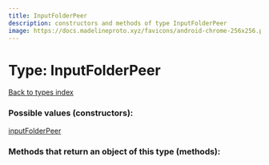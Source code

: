 ```yaml
---
title: InputFolderPeer
description: constructors and methods of type InputFolderPeer
image: https://docs.madelineproto.xyz/favicons/android-chrome-256x256.png
---
```

# Type: InputFolderPeer  
[Back to types index](index.md)



### Possible values (constructors):

[inputFolderPeer](../constructors/inputFolderPeer.md)  



### Methods that return an object of this type (methods):



